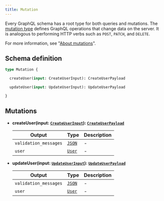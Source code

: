 ```yaml
---
title: Mutation
---
```


Every GraphQL schema has a root type for both queries and mutations. The [mutation type](https://facebook.github.io/graphql/draft/#sec-Type-System) defines GraphQL operations that change data on the server. It is analogous to performing HTTP verbs such as `POST`, `PATCH`, and `DELETE`.

For more information, see "[About mutations](guides/graphql/using.md#about-mutations)".


## Schema definition
```graphql
type Mutation {

  createUser(input: CreateUserInput): CreateUserPayload

  updateUser(input: UpdateUserInput): UpdateUserPayload

}
```

## Mutations

* **createUser(input: [`CreateUserInput`](graphql/schema/createuserinput.md)): [`CreateUserPayload`](graphql/schema/createuserpayload.md)**

  Output | Type | Description
  ------ | ---- | -----------
  `validation_messages` | [`JSON`](graphql/schema/json.md) | -
  `user` | [`User`](graphql/schema/user.md) | -

* **updateUser(input: [`UpdateUserInput`](graphql/schema/updateuserinput.md)): [`UpdateUserPayload`](graphql/schema/updateuserpayload.md)**

  Output | Type | Description
  ------ | ---- | -----------
  `validation_messages` | [`JSON`](graphql/schema/json.md) | -
  `user` | [`User`](graphql/schema/user.md) | -

